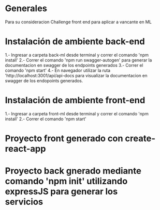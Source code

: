 # Generales

Para su consideracion
Challenge front end para aplicar a vancante en ML

# Instalación de ambiente back-end

1.- Ingresar a carpeta back-ml desde terminal y correr el comando 'npm install'
2.- Correr el comando 'npm run swagger-autogen' para generar la documentacion en swagger de los endpoints generados
3.- Correr el comando 'npm start'
4.- En navegador utilizar la ruta 'http://localhost:3001/api/api-docs para visualizar la documentacion en swagger de los endopoints generados.

# Instalación de ambiente front-end

1.- Ingresar a carpeta front-ml desde terminal y correr el comando 'npm install'
2.- Correr el comando 'npm start'


# Proyecto front generado con create-react-app
# Proyecto back gnerado mediante comando 'npm init' utilizando expressJS para generar los servicios

